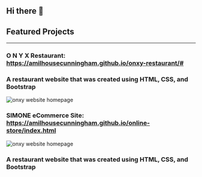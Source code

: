 ## Hi there 👋

<!--
**amilhousecunningham/amilhousecunningham** is a ✨ _special_ ✨ repository because its `README.md` (this file) appears on your GitHub profile.

Here are some ideas to get you started:

- 🔭 I’m currently working on ...
- 🌱 I’m currently learning ...
- 👯 I’m looking to collaborate on ...
- 🤔 I’m looking for help with ...
- 💬 Ask me about ...
- 📫 How to reach me: ...
- 😄 Pronouns: ...
- ⚡ Fun fact: ...
-->

## Featured Projects
---

### O N Y X Restaurant: https://amilhousecunningham.github.io/onxy-restaurant/#
### A restaurant website that was created using HTML, CSS, and Bootstrap 

![onxy website homepage](./images/onxy.png)

### SIMONE eCommerce Site: https://amilhousecunningham.github.io/online-store/index.html

![onxy website homepage](./images/simone.png)


### A restaurant website that was created using HTML, CSS, and Bootstrap 



